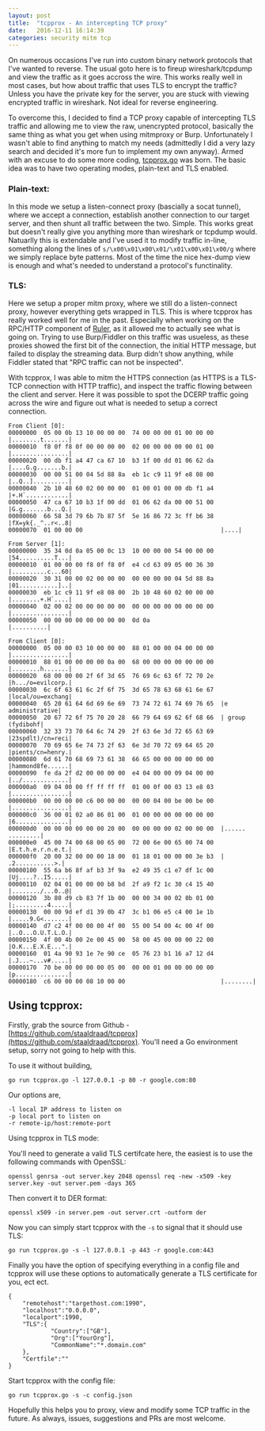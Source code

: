 ```yaml
---
layout: post
title:  "tcpprox - An intercepting TCP proxy"
date:   2016-12-11 16:14:39
categories: security mitm tcp
---
```


On numerous occasions I've run into custom binary network protocols that I've wanted to reverse. The usual goto here is to fireup wireshark/tcpdump and view the traffic as it goes accross the wire. This works really well in most cases, but how about traffic that uses TLS to encrypt the traffic? Unless you have the private key for the server, you are stuck with viewing encrypted traffic in wireshark. Not ideal for reverse engineering.

To overcome this, I decided to find a TCP proxy capable of intercepting TLS traffic and allowing me to view the raw, unencrypted protocol, basically the same thing as what you get when using mitmproxy or Burp. Unfortunately I wasn't able to find anything to match my needs (admittedly I did a very lazy search and decided it's more fun to implement my own anyway). Armed with an excuse to do some more coding, [tcpprox.go](https://github.com/staaldraad/tcpprox) was born. The basic idea was to have two operating modes, plain-text and TLS enabled.

### Plain-text:
In this mode we setup a listen-connect proxy (bascially a socat tunnel), where we accept a connection, establish another connection to our target server, and then shunt all traffic between the two. Simple. This works great but doesn't really give you anything more than wireshark or tcpdump would. Natuarlly this is extendable and I've used it to modify traffic in-line, something along the lines of ```s/\x00\x01\x00\x01/\x01\x00\x01\x00/g``` where we simply replace byte patterns. Most of the time the nice hex-dump view is enough and what's needed to understand a protocol's functinality.

### TLS:
Here we setup a proper mitm proxy, where we still do a listen-connect proxy, however everything gets wrapped in TLS. This is where tcpprox has really worked well for me in the past. Especially when working on the RPC/HTTP component of [Ruler](https://github.com/sensepost/ruler), as it allowed me to actually see what is going on. Trying to use Burp/Fiddler on this traffic was usueless, as these proxies showed the first bit of the connection, the initial HTTP message, but failed to display the streaming data. Burp didn't show anything, while Fiddler stated that "RPC traffic can not be inspected".

With tcpprox, I was able to mitm the HTTPS connection (as HTTPS is a TLS-TCP connection with HTTP traffic), and inspect the traffic flowing between the client and server. Here it was possible to spot the DCERP traffic going across the wire and figure out what is needed to setup a correct connection.

```
From Client [0]:
00000000  05 00 0b 13 10 00 00 00  74 00 00 00 01 00 00 00  |........t.......|
00000010  f8 0f f8 0f 00 00 00 00  02 00 00 00 00 00 01 00  |................|
00000020  00 db f1 a4 47 ca 67 10  b3 1f 00 dd 01 06 62 da  |....G.g.......b.|
00000030  00 00 51 00 04 5d 88 8a  eb 1c c9 11 9f e8 08 00  |..Q..]..........|
00000040  2b 10 48 60 02 00 00 00  01 00 01 00 00 db f1 a4  |+.H`............|
00000050  47 ca 67 10 b3 1f 00 dd  01 06 62 da 00 00 51 00  |G.g.......b...Q.|
00000060  66 58 3d 79 6b 7b 87 5f  5e 16 86 72 3c ff b6 38  |fX=yk{._^..r<..8|
00000070  01 00 00 00                                       |....|

From Server [1]:
00000000  35 34 0d 0a 05 00 0c 13  10 00 00 00 54 00 00 00  |54..........T...|
00000010  01 00 00 00 f8 0f f8 0f  e4 cd 63 09 05 00 36 30  |..........c...60|
00000020  30 31 00 00 02 00 00 00  00 00 00 00 04 5d 88 8a  |01...........]..|
00000030  eb 1c c9 11 9f e8 08 00  2b 10 48 60 02 00 00 00  |........+.H`....|
00000040  02 00 02 00 00 00 00 00  00 00 00 00 00 00 00 00  |................|
00000050  00 00 00 00 00 00 00 00  0d 0a                    |..........|

From Client [0]:
00000000  05 00 00 03 10 00 00 00  88 01 00 00 04 00 00 00  |................|
00000010  88 01 00 00 00 00 0a 00  68 00 00 00 00 00 00 00  |........h.......|
00000020  68 00 00 00 2f 6f 3d 65  76 69 6c 63 6f 72 70 2e  |h.../o=evilcorp.|
00000030  6c 6f 63 61 6c 2f 6f 75  3d 65 78 63 68 61 6e 67  |local/ou=exchang|
00000040  65 20 61 64 6d 69 6e 69  73 74 72 61 74 69 76 65  |e administrative|
00000050  20 67 72 6f 75 70 20 28  66 79 64 69 62 6f 68 66  | group (fydibohf|
00000060  32 33 73 70 64 6c 74 29  2f 63 6e 3d 72 65 63 69  |23spdlt)/cn=reci|
00000070  70 69 65 6e 74 73 2f 63  6e 3d 70 72 69 64 65 20  |pients/cn=henry.|
00000080  6d 61 70 68 69 73 61 38  66 65 00 00 00 00 00 00  |hammond8fe......|
00000090  fe da 2f d2 00 00 00 00  e4 04 00 00 09 04 00 00  |../.............|
000000a0  09 04 00 00 ff ff ff ff  01 00 0f 00 03 13 e8 03  |................|
000000b0  00 00 00 00 c6 00 00 00  00 00 04 00 be 00 be 00  |................|
000000c0  36 00 01 02 a0 86 01 00  01 00 00 00 00 00 00 00  |6...............|
000000d0  00 00 00 00 00 00 20 00  00 00 00 00 02 00 00 00  |...... .........|
000000e0  45 00 74 00 68 00 65 00  72 00 6e 00 65 00 74 00  |E.t.h.e.r.n.e.t.|
000000f0  20 00 32 00 00 00 18 00  01 18 01 00 00 00 3e b3  | .2...........>.|
00000100  55 6a b6 8f af b3 3f 9a  e2 49 35 c1 e7 df 1c 00  |Uj....?..I5.....|
00000110  02 04 01 00 00 00 b8 bd  2f a9 f2 1c 30 c4 15 40  |......../...0..@|
00000120  3b 80 d9 cb 83 7f 1b 00  00 00 34 00 02 0b 01 00  |;.........4.....|
00000130  00 00 9d ef d1 39 0b 47  3c b1 06 e5 c4 00 1e 1b  |.....9.G<.......|
00000140  d7 c2 4f 00 00 00 4f 00  55 00 54 00 4c 00 4f 00  |..O...O.U.T.L.O.|
00000150  4f 00 4b 00 2e 00 45 00  58 00 45 00 00 00 22 00  |O.K...E.X.E...".|
00000160  01 4a 90 93 1e 7e 90 ce  05 76 23 b1 16 a7 12 d4  |.J...~...v#.....|
00000170  70 be 00 00 00 00 05 00  00 00 01 00 00 00 00 00  |p...............|
00000180  c6 00 00 00 08 10 00 00                           |........|

```

## Using tcpprox:
Firstly, grab the source from Github - [https://github.com/staaldraad/tcpprox](https://github.com/staaldraad/tcpprox). You'll need a Go environment setup, sorry not going to help with this.

To use it without building,

```
go run tcpprox.go -l 127.0.0.1 -p 80 -r google.com:80
```

Our options are,

```
-l local IP address to listen on
-p local port to listen on
-r remote-ip/host:remote-port
```

Using tcpprox in TLS mode:

You'll need to generate a valid TLS certifcate here, the easiest is to use the following commands with OpenSSL:

```
openssl genrsa -out server.key 2048 openssl req -new -x509 -key server.key -out server.pem -days 365
```

Then convert it to DER format:

```
openssl x509 -in server.pem -out server.crt -outform der
```

Now you can simply start tcpprox with the ```-s``` to signal that it should use TLS:

```
go run tcpprox.go -s -l 127.0.0.1 -p 443 -r google.com:443
```

Finally you have the option of specifying everything in a config file and tcpprox will use these options to automatically generate a TLS certificate for you, ect ect.

```
{
    "remotehost":"targethost.com:1990",
    "localhost":"0.0.0.0",
    "localport":1990,
    "TLS":{
            "Country":["GB"],
            "Org":["YourOrg"],
            "CommonName":"*.domain.com"
    },
    "Certfile":""
}
```

Start tcpprox with the config file:  

```
go run tcpprox.go -s -c config.json
```

Hopefully this helps you to proxy, view and modify some TCP traffic in the future. As always, issues, suggestions and PRs are most welcome.
